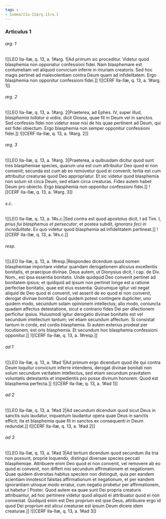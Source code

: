 ```yaml
---
tags : 
- Summa/IIa-IIæ/q.13/a.1
---
```


### Articulus 1

###### arg. 1
![[LEO IIa-IIæ, q. 13, a. 1#arg. 1|Ad primum sic proceditur. Videtur quod blasphemia non opponatur confessioni fidei. Nam blasphemare est contumeliam vel aliquod convicium inferre in iniuriam creatoris. Sed hoc magis pertinet ad malevolentiam contra Deum quam ad infidelitatem. Ergo blasphemia non opponitur confessioni fidei.]]
![[CERF IIa-IIæ, q. 13, a. 1#arg. 1]]

###### arg. 2
![[LEO IIa-IIæ, q. 13, a. 1#arg. 2|Praeterea, ad Ephes. IV, super illud, *blasphemia tollatur a vobis*, dicit Glossa, quae fit in Deum vel in sanctos. Sed confessio fidei non videtur esse nisi de his quae pertinent ad Deum, qui est fidei obiectum. Ergo blasphemia non semper opponitur confessioni fidei.]]
![[CERF IIa-IIæ, q. 13, a. 1#arg. 2]]

###### arg. 3
![[LEO IIa-IIæ, q. 13, a. 1#arg. 3|Praeterea, a quibusdam dicitur quod sunt tres blasphemiae species, quarum una est cum attribuitur Deo quod ei non convenit; secunda est cum ab eo removetur quod ei convenit; tertia est cum attribuitur creaturae quod Deo appropriatur. Et sic videtur quod blasphemia non solum sit circa Deum, sed etiam circa creaturas. Fides autem habet Deum pro obiecto. Ergo blasphemia non opponitur confessioni fidei.]]
![[CERF IIa-IIæ, q. 13, a. 1#arg. 3]]

###### s.c.
![[LEO IIa-IIæ, q. 13, a. 1#s.c.|Sed contra est quod apostolus dicit, I ad Tim. I, *prius fui blasphemus et persecutor*; et postea subdit, *ignorans feci in incredulitate*. Ex quo videtur quod blasphemia ad infidelitatem pertineat.]]
![[CERF IIa-IIæ, q. 13, a. 1#s.c.]]

###### resp.
![[LEO IIa-IIæ, q. 13, a. 1#resp.|Respondeo dicendum quod nomen blasphemiae importare videtur quandam derogationem alicuius excellentis bonitatis, et praecipue divinae. Deus autem, ut Dionysius dicit, I cap. de Div. Nom., est ipsa essentia bonitatis. Unde quidquid Deo convenit pertinet ad bonitatem ipsius; et quidquid ad ipsum non pertinet longe est a ratione perfectae bonitatis, quae est eius essentia. Quicumque igitur vel negat aliquid de Deo quod ei convenit, vel asserit de eo quod ei non convenit, derogat divinae bonitati. Quod quidem potest contingere dupliciter, uno quidem modo, secundum solam opinionem intellectus; alio modo, coniuncta quadam affectus detestatione, sicut e contrario fides Dei per dilectionem perficitur ipsius. Huiusmodi igitur derogatio divinae bonitatis est vel secundum intellectum tantum; vel etiam secundum affectum. Si consistat tantum in corde, est cordis blasphemia. Si autem exterius prodeat per locutionem, est oris blasphemia. Et secundum hoc blasphemia confessioni opponitur.]]
![[CERF IIa-IIæ, q. 13, a. 1#resp.]]

###### ad 1
![[LEO IIa-IIæ, q. 13, a. 1#ad 1|Ad primum ergo dicendum quod ille qui contra Deum loquitur convicium inferre intendens, derogat divinae bonitati non solum secundum veritatem intellectus, sed etiam secundum pravitatem voluntatis detestantis et impedientis pro posse divinum honorem. Quod est blasphemia perfecta.]]
![[CERF IIa-IIæ, q. 13, a. 1#ad 1]]

###### ad 2
![[LEO IIa-IIæ, q. 13, a. 1#ad 2|Ad secundum dicendum quod sicut Deus in sanctis suis laudatur, inquantum laudantur opera quae Deus in sanctis efficit; ita et blasphemia quae fit in sanctos ex consequenti in Deum redundat.]]
![[CERF IIa-IIæ, q. 13, a. 1#ad 2]]

###### ad 3
![[LEO IIa-IIæ, q. 13, a. 1#ad 3|Ad tertium dicendum quod secundum illa tria non possunt, proprie loquendo, distingui diversae species peccati blasphemiae. Attribuere enim Deo quod ei non convenit, vel removere ab eo quod ei convenit, non differt nisi secundum affirmationem et negationem. Quae quidem diversitas habitus speciem non distinguit, quia per eandem scientiam innotescit falsitas affirmationum et negationum, et per eandem ignorantiam utroque modo erratur, cum negatio probetur per affirmationem, ut habetur I Poster. Quod autem ea quae sunt Dei propria creaturis attribuantur, ad hoc pertinere videtur quod aliquid ei attribuatur quod ei non conveniat. Quidquid enim est Deo proprium est ipse Deus, attribuere ergo id quod Dei proprium est alicui creaturae est ipsum Deum dicere idem creaturae.]]
![[CERF IIa-IIæ, q. 13, a. 1#ad 3]]

